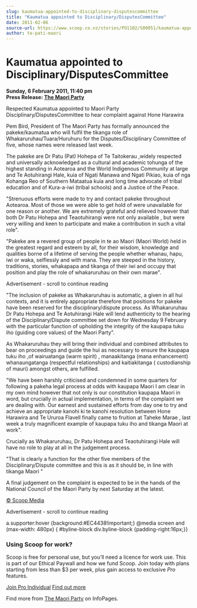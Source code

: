 ```yaml
---
slug: kaumatua-appointed-to-disciplinary-disputescommittee
title: "Kaumatua appointed to Disciplinary/DisputesCommittee"
date: 2011-02-06
source-url: https://www.scoop.co.nz/stories/PO1102/S00051/kaumatua-appointed-to-disciplinarydisputescommittee.htm
author: te-pati-maori
---
```

Kaumatua appointed to Disciplinary/DisputesCommittee
====================================================

**Sunday, 6 February 2011, 11:40 pm**  
**Press Release: [The Maori Party](https://info.scoop.co.nz/The_Maori_Party)**

Respected Kaumatua appointed to Maori Party Disciplinary/DisputesCommittee to hear complaint against Hone Harawira

Pem Bird, President of The Maori Party has formally announced the pakeke/kaumatua who will fulfil the tikanga role of Whakaruruhau/Tuara/Huruhuru for the Disputes/Disciplinary Committee of five, whose names were released last week.

The pakeke are Dr Patu (Pat) Hohepa of Te Taitokerau ,widely respected and universally acknowledged as a cultural and academic tohunga of the highest standing in Aotearoa and the World Indigenous Community at large and Te Aotuhirangi Hale, kuia of Ngati Manawa and Ngati Pikiao, kuia of nga Kohanga Reo of Southern Mataatua kuia and long time advocate of tribal education and of Kura-a-iwi (tribal schools) and a Justice of the Peace.

"Strenuous efforts were made to try and contact pakeke throughout Aotearoa. Most of those we were able to get hold of were unavailable for one reason or another. We are extremely grateful and relieved however that both Dr Patu Hohepa and Teaotuhirangi were not only available , but were very willing and keen to participate and make a contribution in such a vital role".

"Pakeke are a revered group of people in te ao Maori (Maori World) held in the greatest regard and esteem by all, for their wisdom, knowledge and qualities borne of a lifetime of serving the people whether whanau, hapu, iwi or waka, selflessly and with mana. They are steeped in the history, traditions, stories, whakapapa and tikanga of their iwi and occupy that position and play the role of whakaruruhau on their own marae".

Advertisement - scroll to continue reading





"The inclusion of pakeke as Whakaruruhau is automatic, a given in all hui contexts, and it is entirely appropriate therefore that positions for pakeke have been reserved for the disciplinary/dispute process. As Whakaruruhau Dr Patu Hohepa and Te Aotuhirangi Hale will lend authenticity to the hearing of the Disciplinary/Dispute committee set down for Wednesday 9 February with the particular function of upholding the integrity of the kaupapa tuku iho (guiding core values) of the Maori Party".

As Whakaruruhau they will bring their individual and combined attributes to bear on proceedings and guide the hui as necessary to ensure the kaupapa tuku iho ,of wairuatanga (warm spirit) , manaakitanga (mana enhancement) whanaungatanga (respectful relationships) and kaitiakitanga ( custodianship of mauri) amongst others, are fulfilled.

"We have been harshly criticised and condemned in some quarters for following a pakeha legal process at odds with kaupapa Maori I am clear in my own mind however that not only is our constitution kaupapa Maori in word, but crucially in actual implementation, in terms of the complaint we are dealing with. Our earnest and sustained efforts from day one to try and achieve an appropriate kanohi ki te kanohi resolution between Hone Harawira and Te Ururoa Flavell finally came to fruition at Taheke Marae , last week a truly magnificent example of kaupapa tuku iho and tikanga Maori at work".

Crucially as Whakaruruhau, Dr Patu Hohepa and Teaotuhirangi Hale will have no role to play at all in the judgement process.

"That is clearly a function for the other five members of the Disciplinary/Dispute committee and this is as it should be, in line with tikanga Maori "

A final judgement on the complaint is expected to be in the hands of the National Council of the Maori Party by next Saturday at the latest.

[© Scoop Media](http://www.scoop.co.nz/about/terms.html)  

Advertisement - scroll to continue reading



a.supporter:hover {background:#EC4438!important;} @media screen and (max-width: 480px) { #byline-block div.byline-block {padding-right:16px;}}

### Using Scoop for work?

Scoop is free for personal use, but you’ll need a licence for work use. This is part of our Ethical Paywall and how we fund Scoop. Join today with plans starting from less than $3 per week, plus gain access to exclusive _Pro_ features.  
  
[Join Pro Individual](https://pro.scoop.co.nz/Individual/?from=ProIn24) [Find out more](https://pro.scoop.co.nz/using-scoop-for-work/?from=ProIn24)

Find more from [The Maori Party](https://info.scoop.co.nz/The_Maori_Party) on InfoPages.